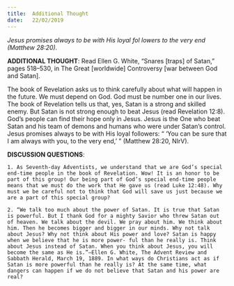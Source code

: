 ```yaml
---
title:  Additional Thought
date:   22/02/2019
---
```


_Jesus promises always to be with His loyal fol­ lowers to the very end (Matthew 28:20)._

**ADDITIONAL THOUGHT**: Read Ellen G. White, “Snares [traps] of Satan,” pages 518–530, in The Great [worldwide] Controversy [war between God and Satan].

The book of Revelation asks us to think carefully about what will happen in the future. We must depend on God. God must be number one in our lives. The book of Revelation tells us that, yes, Satan is a strong and skilled enemy. But Satan is not strong enough to beat Jesus (read Revelation 12:8). God’s people can find their hope only in Jesus. Jesus is the One who beat Satan and his team of demons and humans who were under Satan’s control. Jesus promises always to be with His loyal followers: “ ‘You can be sure that I am always with you, to the very end,’ ” (Matthew 28:20, NIrV).

**DISCUSSION QUESTIONS**:

`1. As Seventh-day Adventists, we understand that we are God’s special end-time people in the book of Revelation. Wow! It is an honor to be part of this group! Our being part of God’s special end-time people means that we must do the work that He gave us (read Luke 12:48). Why must we be careful not to think that God will save us just because we are a part of this special group?`

`2. “We talk too much about the power of Satan. It is true that Satan is powerful. But I thank God for a mighty Savior who threw Satan out of heaven. We talk about the devil. We pray about him. We think about him. Then he becomes bigger and bigger in our minds. Why not talk about Jesus? Why not think about His power and love? Satan is happy when we believe that he is more power- ful than he really is. Think about Jesus instead of Satan. When you think about Jesus, you will become the same as He is.”—Ellen G. White, The Advent Review and Sabbath Herald, March 19, 1889. In what ways do Christians act as if Satan is more powerful than he really is? At the same time, what dangers can happen if we do not believe that Satan and his power are real?`
